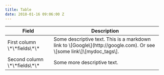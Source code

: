 ```yaml
---
title: Table
date: 2018-01-16 09:06:00 Z
---
```


<table>
<colgroup>
<col width="30%" />
<col width="70%" />
</colgroup>
<thead>
<tr class="header">
<th>Field</th>
<th>Description</th>
</tr>
</thead>
<tbody>
<tr>
<td markdown="span">First column \*\*fields\*\*</td>
<td markdown="span">Some descriptive text. This is a markdown link to \[Google\](http://google.com). Or see \[some link\]\[mydoc_tags\].</td>
</tr>
<tr>
<td markdown="span">Second column \*\*fields\*\*</td>
<td markdown="span">Some more descriptive text.
</td>
</tr>
</tbody>
</table>